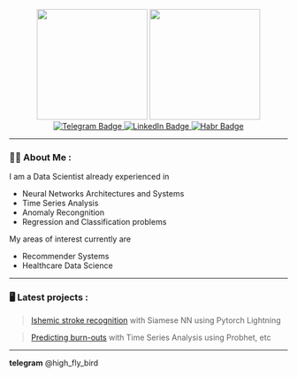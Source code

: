 <div id="header" align="center">
  <img src="https://user-images.githubusercontent.com/65508302/220957864-ccb25d11-4414-40a8-aeb8-88483a33c9fb.png" width="200"/>
  <img src="https://user-images.githubusercontent.com/65508302/220958893-6a4a83ef-e66c-4860-8bee-9242d9be371e.png" width="200"/>
  
  <div id="badges">
  <a href="https://t.me/high_fly_bird">
    <img src="https://img.shields.io/badge/Telegram-blue?logo=telegram&logoColor=white" alt="Telegram Badge"/>
  </a>
  <a href="https://www.linkedin.com/in/olga-lipina-405645234/">
    <img src="https://img.shields.io/badge/LinkedIn-orange?style=for-the-badge&logo=linkedin&logoColor=white" alt="LinkedIn Badge"/>
  </a>
  <a href="https://habr.com/ru/users/high_fly/posts/">
    <img src="https://img.shields.io/badge/Habr-blue?style=for-the-badge&logo=Habr&logoColor=white" alt="Habr Badge"/>
  </a>
</div>
</div>

---

### :woman_technologist: About Me :

I am a Data Scientist already experienced in
- Neural Networks Architectures and Systems
- Time Series Analysis
- Anomaly Recongnition
- Regression and Classification problems

My areas of interest currently are
- Recommender Systems
- Healthcare Data Science
---
### 🖥️ Latest projects :
> <a href="https://github.com/Anna-Pinewood/Ischemic_Stroke_Prediction">Ishemic stroke recognition</a> with Siamese NN using Pytorch Lightning

> <a href="https://github.com/Anna-Pinewood/Ischemic_Stroke_Prediction"> Predicting burn-outs</a> with Time Series Analysis using Probhet, etc
---
**telegram** @high_fly_bird

  
  

